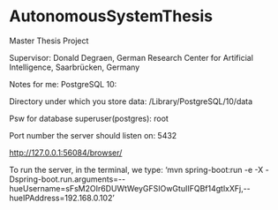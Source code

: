 # AutonomousSystemThesis
Master Thesis Project

Supervisor: Donald Degraen, German Research Center for Artificial Intelligence, Saarbrücken, Germany


Notes for me: PostgreSQL 10: 

Directory under which you store data: /Library/PostgreSQL/10/data

Psw for database superuser(postgres): root

Port number the server should listen on: 5432

http://127.0.0.1:56084/browser/

To run the server, in the terminal, we type:
‘mvn spring-boot:run -e -X -Dspring-boot.run.arguments=--hueUsername=sFsM2OIr6DUWtWeyGFSIOwGtuIIFQBf14gtlxXFj,--hueIPAddress=192.168.0.102’
